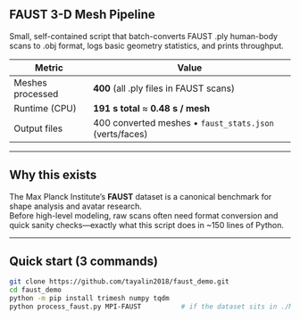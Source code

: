 ## FAUST 3-D Mesh Pipeline
Small, self-contained script that batch-converts FAUST .ply human-body scans to .obj format, logs basic geometry statistics, and prints throughput.

| Metric            | Value                                     |
|-------------------|-------------------------------------------|
| Meshes processed  | **400** (all .ply files in FAUST scans)   |
| Runtime (CPU)     | **191 s total**  ≈  **0.48 s / mesh**     |
| Output files      | 400 converted meshes • `faust_stats.json` (verts/faces) |

---

## Why this exists
The Max Planck Institute’s **FAUST** dataset is a canonical benchmark for shape analysis and avatar research.  
Before high-level modeling, raw scans often need format conversion and quick sanity checks—exactly what this script does in ~150 lines of Python.

---

## Quick start (3 commands)

```bash
git clone https://github.com/tayalin2018/faust_demo.git
cd faust_demo
python -m pip install trimesh numpy tqdm
python process_faust.py MPI-FAUST          # if the dataset sits in ./MPI-FAUST
